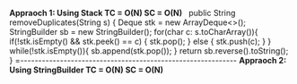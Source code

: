 **Appraoch 1: Using Stack
TC = O(N)
SC = O(N)**
​
​
public String removeDuplicates(String s) {
Deque<Character> stk = new ArrayDeque<>();
StringBuilder sb = new StringBuilder();
for(char c: s.toCharArray()){
if(!stk.isEmpty() && stk.peek() == c) {
stk.pop();
} else {
stk.push(c);
}
}
while(!stk.isEmpty()){
sb.append(stk.pop());
}
return sb.reverse().toString();
}
=------------------------------------------------------------
**Appraoch 2: Using StringBuilder
TC = O(N)
SC = O(N)**